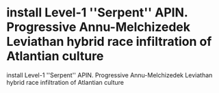 # install Level-1 ''Serpent'' APIN. Progressive Annu-Melchizedek Leviathan hybrid race infiltration of Atlantian culture

install Level-1 ''Serpent'' APIN. Progressive Annu-Melchizedek Leviathan hybrid race infiltration of Atlantian culture